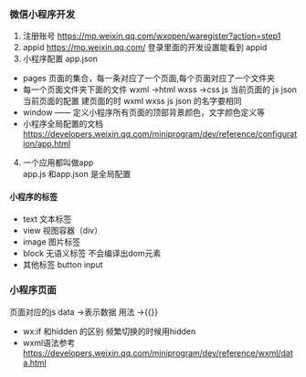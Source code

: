 ### 微信小程序开发

1. 注册账号
   https://mp.weixin.qq.com/wxopen/waregister?action=step1
2. appid
   https://mp.weixin.qq.com/ 登录里面的开发设置能看到 appid
3. 小程序配置 app.json  

- pages 页面的集合，每一条对应了一个页面,每个页面对应了一个文件夹
- 每一个页面文件夹下面的文件 wxml ->html wxss ->css js 当前页面的 js json 当前页面的配置 建页面的时 wxml wxss js json 的名字要相同
- window —— 定义小程序所有页面的顶部背景颜色，文字颜色定义等
- 小程序全局配置的文档 https://developers.weixin.qq.com/miniprogram/dev/reference/configuration/app.html
4. 一个应用都叫做app  
app.js 和app.json 是全局配置  
#### 小程序的标签
- text 文本标签
- view 视图容器（div）
- image 图片标签
- block 无语义标签 不会编译出dom元素
- 其他标签 button input 
### 小程序页面
页面对应的js 
data ->表示数据
用法  ->{{}}
- wx:if 和hidden 的区别 频繁切换的时候用hidden 
- wxml语法参考 
https://developers.weixin.qq.com/miniprogram/dev/reference/wxml/data.html
